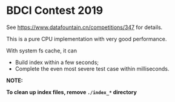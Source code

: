 # BDCI Contest 2019

See https://www.datafountain.cn/competitions/347 for details.


This is a pure CPU implementation with very good performance.

With system fs cache, it can
- Build index within a few seconds;
- Complete the even most severe test case within milliseconds.


**NOTE:**

**To clean up index files, remove `./index_*` directory**

